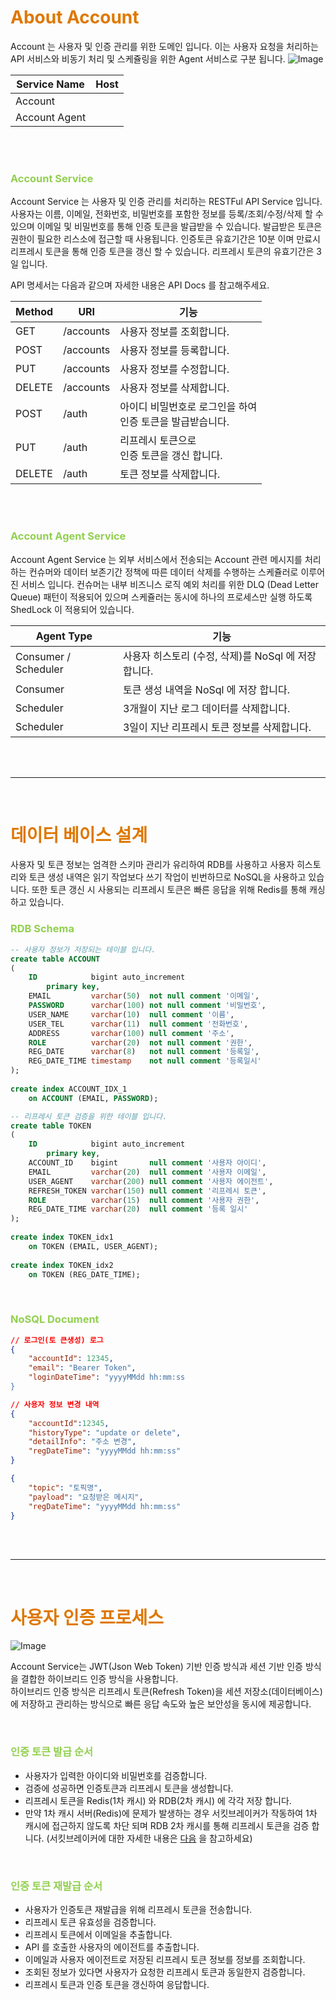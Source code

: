 # <font color="#de7802">About Account</font>

Account 는 사용자 및 인증 관리를 위한 도메인 입니다.
이는 사용자 요청을 처리하는 API 서비스와 비동기 처리 및 스케쥴링을 위한 Agent 서비스로 구분 됩니다.
![Image](https://github.com/user-attachments/assets/d42927bb-948b-4cc3-afef-8c4628db0d3a)

| Service Name  | Host |
|---------------|------|
| Account       |      |
| Account Agent |      |

<br /><br />

### <font color="#92d050">Account Service</font>

Account Service 는 사용자 및 인증 관리를 처리하는 RESTFul API Service 입니다.
사용자는 이름, 이메일, 전화번호, 비밀번호를 포함한 정보를 등록/조회/수정/삭제 할 수 있으며 이메일 및 비밀번호를 통해 인증 토큰을 발급받을 수 있습니다.
발급받은 토큰은 권한이 필요한 리스소에 접근할 때 사용됩니다.
인증토큰 유효기간은 10분 이며 만료시 리프레시 토큰을 통해 인증 토큰을 갱신 할 수 있습니다.
리프레시 토큰의 유효기간은 3일 입니다.

API 명세서는 다음과 같으며 자세한 내용은 API Docs 를 참고해주세요.

| Method | URI       | 기능                                   |
|--------|-----------|--------------------------------------|
| GET    | /accounts | 사용자 정보를 조회합니다.                       |
| POST   | /accounts | 사용자 정보를 등록합니다.                       |
| PUT    | /accounts | 사용자 정보를 수정합니다.                       |
| DELETE | /accounts | 사용자 정보를 삭제합니다.                       |
| POST   | /auth     | 아이디 비밀번호로 로그인을 하여 <br>인증 토큰을 발급받습니다. |
| PUT    | /auth     | 리프레시 토큰으로 <br>인증 토큰을 갱신 합니다.         |
| DELETE | /auth     | 토큰 정보를 삭제합니다.                        |

<br /><br />

### <font color="#92d050">Account Agent Service</font>

Account Agent Service 는 외부 서비스에서 전송되는 Account 관련 메시지를 처리하는 컨슈머와 데이터 보존기간 정책에 따른 데이터 삭제를 수행하는 스케쥴러로
이루어진 서비스 입니다.
컨슈머는 내부 비즈니스 로직 예외 처리를 위한 DLQ (Dead Letter Queue) 패턴이 적용되어 있으며
스케쥴러는 동시에 하나의 프로세스만 실행 하도록 ShedLock 이 적용되어 있습니다.

| Agent Type           | 기능                                 |
|----------------------|------------------------------------|
| Consumer / Scheduler | 사용자 히스토리 (수정, 삭제)를 NoSql 에 저장 합니다. |
| Consumer             | 토큰 생성 내역을 NoSql 에 저장 합니다.          |
| Scheduler            | 3개월이 지난 로그 데이터를 삭제합니다.             |
| Scheduler            | 3일이 지난 리프레시 토큰 정보를 삭제합니다.          |

<br /> <br />

---

<br />

# <font color="#de7802">데이터 베이스 설계</font>

사용자 및 토큰 정보는 엄격한 스키마 관리가 유리하여 RDB를 사용하고 사용자 히스토리와 토큰 생성 내역은 읽기 작업보다 쓰기 작업이 빈번하므로 NoSQL을 사용하고 있습니다.
또한 토큰 갱신 시 사용되는 리프레시 토큰은 빠른 응답을 위해 Redis를 통해 캐싱하고 있습니다.

### <font color="#92d050">RDB Schema</font>

``` sql fold title:'ACCOUNT'
-- 사용자 정보가 저장되는 테이블 입니다.
create table ACCOUNT  
(  
    ID            bigint auto_increment  
        primary key,  
    EMAIL         varchar(50)  not null comment '이메일',  
    PASSWORD      varchar(100) not null comment '비밀번호',  
    USER_NAME     varchar(10)  null comment '이름',  
    USER_TEL      varchar(11)  null comment '전화번호',  
    ADDRESS       varchar(100) null comment '주소',  
    ROLE          varchar(20)  not null comment '권한',  
    REG_DATE      varchar(8)   not null comment '등록일',  
    REG_DATE_TIME timestamp    not null comment '등록일시'  
);  
  
create index ACCOUNT_IDX_1  
    on ACCOUNT (EMAIL, PASSWORD);
```

``` sql fold title:'TOKEN'
-- 리프레시 토큰 검증을 위한 테이블 입니다.
create table TOKEN  
(  
    ID            bigint auto_increment  
        primary key,  
    ACCOUNT_ID    bigint       null comment '사용자 아이디',  
    EMAIL         varchar(20)  null comment '사용자 이메일',  
    USER_AGENT    varchar(200) null comment '사용자 에이전트',  
    REFRESH_TOKEN varchar(150) null comment '리프레시 토큰',  
    ROLE          varchar(15)  null comment '사용자 권한',  
    REG_DATE_TIME varchar(20)  null comment '등록 일시'  
);  
  
create index TOKEN_idx1  
    on TOKEN (EMAIL, USER_AGENT);  
  
create index TOKEN_idx2  
    on TOKEN (REG_DATE_TIME);
```

<br />

### <font color="#92d050">NoSQL Document</font>

``` json fold title:'login_yyyyMMdd'
// 로그인(토 큰생성) 로그 
{
	"accountId": 12345,
	"email": "Bearer Token",
	"loginDateTime": "yyyyMMdd hh:mm:ss
}
```

``` json fold title:'history_yyyyMMdd'
// 사용자 정보 변경 내역
{
	"accountId":12345,
	"historyType": "update or delete",
	"detailInfo": "주소 변경",
	"regDateTime": "yyyyMMdd hh:mm:ss"	
}
```

``` json fold title:'dlq_yyyyMMdd'
{
	"topic": "토픽명",
	"payload": "요청받은 메시지",
	"regDateTime": "yyyyMMdd hh:mm:ss"
}
```

<br /> <br />

---

<br />

# <font color="#de7802">사용자 인증 프로세스</font>

![Image](https://github.com/user-attachments/assets/b95964a2-9580-4fb4-aec0-d262b5d4f6bb)

Account Service는 JWT(Json Web Token) 기반 인증 방식과 세션 기반 인증 방식을 결합한 하이브리드 인증 방식을 사용합니다.  
하이브리드 인증 방식은 리프레시 토큰(Refresh Token)을 세션 저장소(데이터베이스)에 저장하고 관리하는 방식으로 빠른 응답 속도와 높은 보안성을 동시에 제공합니다.

<br />

### <font color="#92d050">인증 토큰 발급 순서</font>

- 사용자가 입력한 아이디와 비밀번호를 검증합니다.
- 검증에 성공하면 인증토큰과 리프레시 토큰을 생성합니다.
- 리프레시 토큰을 Redis(1차 캐시) 와 RDB(2차 캐시) 에 각각 저장 합니다.
- 만약 1차 캐시 서버(Redis)에 문제가 발생하는 경우 서킷브레이커가 작동하여 1차 캐시에 접근하지 않도록 차단 되며 RDB 2차 캐시를 통해 리프레시 토큰을 검증
  합니다. (서킷브레이커에 대한 자세한 내용은 [다음](Circuit%20Breaker) 을 참고하세요)

<br /> 

### <font color="#92d050">인증 토큰 재발급 순서</font>

- 사용자가 인증토큰 재발급을 위해 리프레시 토큰을 전송합니다.
- 리프레시 토큰 유효성을 검증합니다.
- 리프레시 토큰에서 이메일을 추출합니다.
- API 를 호출한 사용자의 에이전트를 추출합니다.
- 이메일과 사용자 에이전트로 저장된 리프레시 토큰 정보를 정보를 조회합니다.
- 조회된 정보가 있다면 사용자가 요청한 리프레시 토큰과 동일한지 검증합니다.
- 리프레시 토큰과 인증 토큰을 갱신하여 응답합니다.

